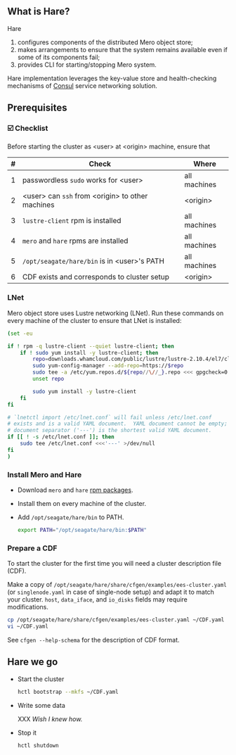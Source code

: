 ## What is Hare?

Hare
1. configures components of the distributed Mero object store;
2. makes arrangements to ensure that the system remains available even
   if some of its components fail;
3. provides CLI for starting/stopping Mero system.

Hare implementation leverages the key-value store and health-checking
mechanisms of [Consul](https://www.consul.io) service networking
solution.

## Prerequisites

### :ballot_box_with_check: Checklist

Before starting the cluster as \<user\> at \<origin\> machine,
ensure that

\# | Check | Where
--- | --- | ---
1 | passwordless `sudo` works for \<user\> | all machines
2 | \<user\> can `ssh` from \<origin\> to other machines | \<origin\>
3 | `lustre-client` rpm is installed | all machines
4 | `mero` and `hare` rpms are installed | all machines
5 | `/opt/seagate/hare/bin` is in \<user\>'s PATH | all machines
6 | CDF exists and corresponds to cluster setup | \<origin\>

### LNet

Mero object store uses Lustre networking (LNet).  Run these commands
on every machine of the cluster to ensure that LNet is installed:

```bash
(set -eu

if ! rpm -q lustre-client --quiet lustre-client; then
    if ! sudo yum install -y lustre-client; then
        repo=downloads.whamcloud.com/public/lustre/lustre-2.10.4/el7/client
        sudo yum-config-manager --add-repo=https://$repo
        sudo tee -a /etc/yum.repos.d/${repo//\//_}.repo <<< gpgcheck=0
        unset repo

        sudo yum install -y lustre-client
    fi
fi

# `lnetctl import /etc/lnet.conf` will fail unless /etc/lnet.conf
# exists and is a valid YAML document.  YAML document cannot be empty;
# document separator ('---') is the shortest valid YAML document.
if [[ ! -s /etc/lnet.conf ]]; then
    sudo tee /etc/lnet.conf <<<'---' >/dev/null
fi
)
```

### Install Mero and Hare

* Download `mero` and `hare`
  [rpm packages](http://ci-storage.mero.colo.seagate.com/releases/master/BCURRENT/).

* Install them on every machine of the cluster.

* Add `/opt/seagate/hare/bin` to PATH.
  ```sh
  export PATH="/opt/seagate/hare/bin:$PATH"
  ```

### Prepare a CDF

To start the cluster for the first time you will need a cluster
description file (CDF).

Make a copy of
`/opt/seagate/hare/share/cfgen/examples/ees-cluster.yaml` (or
`singlenode.yaml` in case of single-node setup) and adapt it to match
your cluster.  `host`, `data_iface`, and `io_disks` fields may require
modifications.

```sh
cp /opt/seagate/hare/share/cfgen/examples/ees-cluster.yaml ~/CDF.yaml
vi ~/CDF.yaml
```

See `cfgen --help-schema` for the description of CDF format.

## Hare we go

* Start the cluster

  ```sh
  hctl bootstrap --mkfs ~/CDF.yaml
  ```

* Write some data

  XXX _Wish I knew how._

* Stop it

  ```sh
  hctl shutdown
  ```
